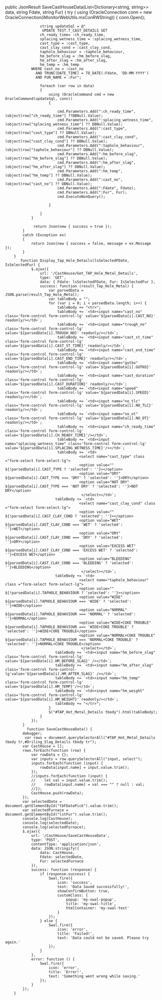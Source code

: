  public JsonResult SaveCastHouseData(List<Dictionary<string, string>> data, string Fdate, string Fur)
        {
            try
            {
                using (OracleConnection conn = new OracleConnection(iMonitorWebUtils.msConRWString))
                {
                    conn.Open();

                    string updateSql = @"
                     UPDATE TEST.T_CAST_DETAILS SET
                    ch_ready_time= :ch_ready_time, 
                    splacing_wetness_time = :splacing_wetness_time,
                    cast_type = :cast_type,
                    cast_clay_cond = :cast_clay_cond,
                    taphole_behaviour = :taphole_behaviour,
                    hm_before_slag = :hm_before_slag,
                    hm_after_slag = :hm_after_slag,
                    hm_temp = :hm_temp 
                WHERE cast_no = :cast_no 
                  AND TRUNC(DATE_TIME) = TO_DATE(:Fdate, 'DD-MM-YYYY') 
                  AND FUR_NAME = :Fur";

                    foreach (var row in data)
                    {
                        using (OracleCommand cmd = new OracleCommand(updateSql, conn))
                        {

                            cmd.Parameters.Add(":ch_ready_time", (object)row["ch_ready_time"] ??DBNull.Value);
                            cmd.Parameters.Add(":splacing_wetness_time", (object)row["splacing_wetness_time"] ?? DBNull.Value);
                            cmd.Parameters.Add(":cast_type", (object)row["cast_type"] ?? DBNull.Value);
                            cmd.Parameters.Add(":cast_clay_cond", (object)row["cast_clay_cond"] ?? DBNull.Value);
                            cmd.Parameters.Add(":taphole_behaviour", (object)row["taphole_behaviour"] ?? DBNull.Value);
                            cmd.Parameters.Add(":hm_before_slag", (object)row["hm_before_slag"] ?? DBNull.Value);
                            cmd.Parameters.Add(":hm_after_slag", (object)row["hm_after_slag"] ?? DBNull.Value);
                            cmd.Parameters.Add(":hm_temp", (object)row["hm_temp"] ?? DBNull.Value);                           
                            cmd.Parameters.Add(":cast_no", (object)row["cast_no"] ?? DBNull.Value);
                            cmd.Parameters.Add(":Fdate", Fdate);
                            cmd.Parameters.Add(":Fur", Fur);
                            cmd.ExecuteNonQuery();
                            
                        }

                    }
                }
                
                 return Json(new { success = true });
            }
            catch (Exception ex)
            {
                return Json(new { success = false, message = ex.Message });
            }
        }
           function Display_Tap_Hole_Details(lsSelectedFDate, IsSelectedFur) {
                $.ajax({
                    url: '/CastHouse/Get_TAP_Hole_Metal_Details',
                    type: 'GET',
                    data: { Fdate: lsSelectedFDate, Fur: IsSelectedFur },
                    success: function (result_Tap_Hole_Metal) {
                        var parsedData = JSON.parse(result_Tap_Hole_Metal);
                        var tableBody = "";
                        for (var i = 0; i < parsedData.length; i++) {                            
                            tableBody += "<tr>";
                            tableBody += `<td><input name="cast_no" class='form-control form-control-lg' value='${parsedData[i].CAST_NO}' readonly/></td>`;
                            tableBody += `<td><input name="trough_no" class='form-control form-control-lg' value='${parsedData[i].TROUGH_NO}' readonly/></td>`;
                            tableBody += `<td><input name="cast_st_time" class='form-control form-control-lg' value='${parsedData[i].CAST_ST_TIME}' readonly/></td>`;
                            tableBody += `<td><input name="cast_end_time" class='form-control form-control-lg' value='${parsedData[i].CAST_END_TIME}' readonly/></td>`;
                            tableBody += `<td><input name="gutko" class='form-control form-control-lg' value='${parsedData[i].GUTKO}' readonly/></td>`;
                            tableBody += `<td><input name="cast_duration" class='form-control form-control-lg' value='${parsedData[i].CAST_DURATION}' readonly/></td>`;
                            tableBody += `<td><input name="speed" class='form-control form-control-lg' value='${parsedData[i].SPEED}' readonly/></td>`;
                            tableBody += `<td><input name="no_tlc" class='form-control form-control-lg' value='${parsedData[i].NO_TLC}' readonly/></td>`;
                            tableBody += `<td><input name="no_ot" class='form-control form-control-lg' value='${parsedData[i].NO_OT}' readonly/></td>`;
                            tableBody += `<td><input name="ch_ready_time" class='form-control form-control-lg' value='${parsedData[i].CH_READY_TIME}'/></td>`;
                            tableBody += `<td><input name="splacing_wetness_time" class='form-control form-control-lg' value='${parsedData[i].SPLACING_WETNESS_TIME}'/></td>`;
                            tableBody += `<td>
                                      <select name="cast_type" class ="form-select form-select-lg">
                                      <option value="" ${!parsedData[i].CAST_TYPE ? 'selected': ''}></option>
                                      <option value="DRY" ${parsedData[i].CAST_TYPE === 'DRY' ? 'selected': ''}>DRY</option>
                                      <option value="NOT DRY" ${parsedData[i].CAST_TYPE === 'NOT DRY' ? 'selected': ''}>NOT DRY</option>
                                       </select></td>`;
                           tableBody += `<td>
                                      <select name="cast_clay_cond" class ="form-select form-select-lg">
                                      <option value="" ${!parsedData[i].CAST_CLAY_COND ? 'selected': ''}></option>
                                      <option value="WET" ${parsedData[i].CAST_CLAY_COND === 'WET' ? 'selected': ''}>WET</option>
                                      <option value="DRY" ${parsedData[i].CAST_CLAY_COND === 'DRY' ? 'selected': ''}>DRY</option>
                                      <option value="EXCESS WET" ${parsedData[i].CAST_CLAY_COND === 'EXCESS WET' ? 'selected': ''}>EXCESS WET</option>
                                      <option value="BLEEDING" ${parsedData[i].CAST_CLAY_COND === 'BLEEDING' ? 'selected': ''}>BLEEDING</option>
                                       </select></td>`;
                           tableBody += `<td>
                                      <select name="taphole_behaviour" class ="form-select form-select-lg">
                                      <option value="" ${!parsedData[i].TAPHOLE_BEHAVIOUR ? 'selected': ''}></option>
                                      <option value="WIDE" ${parsedData[i].TAPHOLE_BEHAVIOUR === 'WIDE' ? 'selected': ''}>WIDE</option>
                                      <option value="NORMAL" ${parsedData[i].TAPHOLE_BEHAVIOUR === 'NORMAL' ? 'selected': ''}>NORMAL</option>
                                      <option value="WIDE+COKE TROUBLE" ${parsedData[i].TAPHOLE_BEHAVIOUR === 'WIDE+COKE TROUBLE' ? 'selected': ''}>WIDE+COKE TROUBLE</option>
                                      <option value="NORMAL+COKE TROUBLE" ${parsedData[i].TAPHOLE_BEHAVIOUR === 'NORMAL+COKE TROUBLE' ? 'selected': ''}>NORMAL+COKE TROUBLE</option>
                                       </select></td>`;
                           tableBody += `<td><input name="hm_before_slag" class='form-control form-control-lg' value='${parsedData[i].HM_BEFORE_SLAG}' /></td>`;
                           tableBody += `<td><input name="hm_after_slag" class='form-control form-control-lg'value='${parsedData[i].HM_AFTER_SLAG}' /></td>`;
                           tableBody += `<td><input name="hm_temp" class='form-control form-control-lg' value='${parsedData[i].HM_TEMP}'/></td>`;
                           tableBody += `<td><input name="hm_weight" class='form-control form-control-lg' value='${parsedData[i].HM_WEIGHT}' readonly/></td>`;
                           tableBody += "</tr>";
                        }
                        $("#TAP_Hot_Metal_Details tbody").html(tableBody);
                    }
                });
            }
              function SaveCastHouseData() {
            debugger;
             var rows = document.querySelectorAll("#TAP_Hot_Metal_Details tbody tr,#Driling_Slag_Details tbody tr");
            var CastHouse = [];
            rows.forEach(function (row) {
                var rowData = {};
                var inputs = row.querySelectorAll("input, select");
                inputs.forEach(function (input) {                    
                    rowData[input.name] = input.value.trim();
                });
                //inputs.forEach(function (input) {
                //    let val = input.value.trim();
                //    rowData[input.name] = val === "" ? null : val;
                //});
                CastHouse.push(rowData);
            });
            var selectedDate = document.getElementById("tbFDatePick").value.trim();
            var selectedFurnace = document.getElementById("lstFur").value.trim();
            console.log(CastHouse);
            console.log(selectedDate);
            console.log(selectedFurnace);           
            $.ajax({
                url: '/CastHouse/SaveCastHouseData',
                type: 'POST',
                contentType: 'application/json',
                data: JSON.stringify({
                    data: CastHouse,
                    Fdate: selectedDate,
                    Fur: selectedFurnace
                }),
                success: function (response) {
                    if (response.success) {
                        Swal.fire({
                            icon: 'success',
                            text: 'Data Saved successfully!',
                            showConfirmButton: true,
                            customClass: {
                                popup: 'my-swal-popup', 
                                title: 'my-swal-title', 
                                htmlContainer: 'my-swal-text' 
                            }
                        });
                    } else {
                        Swal.fire({
                            icon: 'error',
                            title: 'Failed!',
                            text: 'Data could not be saved. Please try again.'
                        });
                    }
                },
                error: function () {
                    Swal.fire({
                        icon: 'error',
                        title: 'Error!',
                        text: 'Something went wrong while saving.'
                    });
                }
            });
        }
